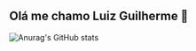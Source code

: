 ## Olá me chamo Luiz Guilherme 👋

![Anurag's GitHub stats](https://github-readme-stats.vercel.app/api?username=Guilherme&show_icons=true&theme=dark)
